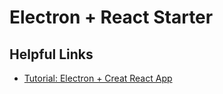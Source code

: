 # Electron + React Starter

## Helpful Links

- [Tutorial: Electron + Creat React App](https://mmazzarolo.com/blog/2021-08-12-building-an-electron-application-using-create-react-app/)